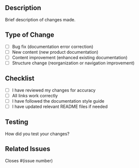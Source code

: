 ## Description
Brief description of changes made.

## Type of Change
- [ ] Bug fix (documentation error correction)
- [ ] New content (new product documentation)
- [ ] Content improvement (enhanced existing documentation)
- [ ] Structure change (reorganization or navigation improvement)

## Checklist
- [ ] I have reviewed my changes for accuracy
- [ ] All links work correctly
- [ ] I have followed the documentation style guide
- [ ] I have updated relevant README files if needed

## Testing
How did you test your changes?

## Related Issues
Closes #(issue number)
